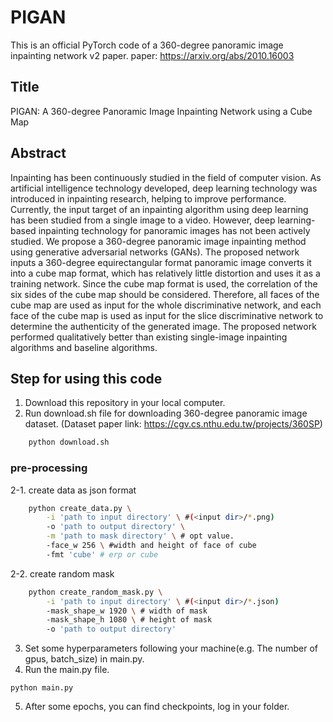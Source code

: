 # PIGAN
This is an official PyTorch code of a 360-degree panoramic image inpainting network v2 paper.
paper: https://arxiv.org/abs/2010.16003

## Title
PIGAN: A 360-degree Panoramic Image Inpainting Network using a Cube Map

## Abstract
Inpainting has been continuously studied in the field of computer vision. As artificial intelligence technology developed, deep learning technology was introduced in inpainting research, helping to improve performance. Currently, the input target of an inpainting algorithm using deep learning has been studied from a single image to a video. However, deep learning-based inpainting technology for panoramic images has not been actively studied. We propose a 360-degree panoramic image inpainting method using generative adversarial networks (GANs). The proposed network inputs a 360-degree equirectangular format panoramic image converts it into a cube map format, which has relatively little distortion and uses it as a training network. Since the cube map format is used, the correlation of the six sides of the cube map should be considered. Therefore, all faces of the cube map are used as input for the whole discriminative network, and each face of the cube map is used as input for the slice discriminative network to determine the authenticity of the generated image. The proposed network performed qualitatively better than existing single-image inpainting algorithms and baseline algorithms.

## Step for using this code
1. Download this repository in your local computer.
2. Run download.sh file for downloading 360-degree panoramic image dataset. (Dataset paper link: https://cgv.cs.nthu.edu.tw/projects/360SP)
```bash
    python download.sh
```
### pre-processing
2-1. create data as json format
```bash
    python create_data.py \
        -i 'path to input directory' \ #(<input dir>/*.png)
        -o 'path to output directory' \
        -m 'path to mask directory' \ # opt value.
        -face_w 256 \ #width and height of face of cube
        -fmt 'cube' # erp or cube
```
2-2. create random mask
```bash
    python create_random_mask.py \
        -i 'path to input directory' \ #(<input dir>/*.json)
        -mask_shape_w 1920 \ # width of mask
        -mask_shape_h 1080 \ # height of mask
        -o 'path to output directory'
```
3. Set some hyperparameters following your machine(e.g. The number of gpus, batch_size) in main.py.
4. Run the main.py file.
```
python main.py
```
5. After some epochs, you can find checkpoints, log in your folder.
